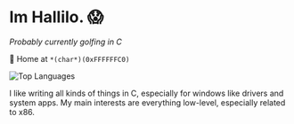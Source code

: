 # Im Hallilo. 😱


*Probably currently golfing in C*

📍 Home at `*(char*)(0xFFFFFFC0)`

![Top Languages](https://github-readme-stats.vercel.app/api/top-langs/?username=hallilogod&show_icons=true&theme=dark&custom_title=Most%20used%20languages&langs_count=10&layout=compact)

I like writing all kinds of things in C, especially for windows like drivers and system apps. My main interests are everything low-level, especially related to x86. 


